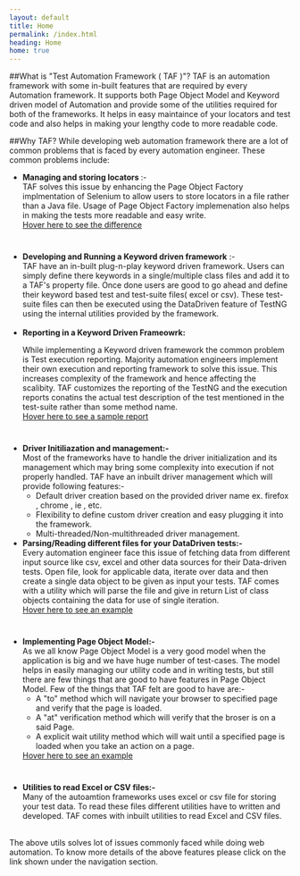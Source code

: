 ```yaml
---
layout: default
title: Home
permalink: /index.html
heading: Home
home: true
---
```

##What is "Test Automation Framework ( TAF )"?
TAF is an automation framework with some in-built features that are required by every Automation framework. 
It supports both Page Object Model and Keyword driven model of Automation and provide some of the utilities required for both of the frameworks.
It helps in easy maintaince of your locators and test code and also helps in making your lengthy code to more readable code.

##Why TAF?
While developing web automation framework there are a lot of common problems that is faced by every automation engineer. These common problems include:

<ul>
<li> <b> Managing and storing locators </b> :- 
<br/>
TAF solves this issue by enhancing the Page Object Factory implmentation of Selenium to allow users to store locators in a file rather than a Java file. Usage of Page Object Factory implemenation also helps in making the tests more readable and easy write.
<br/>
<a class="hover" href="#" child-selector="#locator" url-value="{{site.base_url}}/pages/locator_short_desc.html">Hover here to see the difference</a>
<h3 id="locator" ></h3></li><br/>
<li><b>Developing and Running a Keyword driven framework</b> :- 
<br/>
TAF have an in-built plug-n-play keyword driven framework.
Users can simply define there keywords in a single/multiple class files and add it to a TAF's property file.
Once done users are good to go ahead and define their keyword based test and test-suite files( excel or csv).
These test-suite files can then be executed using the DataDriven feature of TestNG using the internal utilities provided by the framework.
</li><br/>
<li><b>Reporting in a Keyword Driven Frameowrk:</b>
<br/>

While implementing a Keyword driven framework the common problem is Test execution reporting. 
Majority automation engineers implement their own execution and reporting framework to solve this issue.
This increases complexity of the framework and hence affecting the scalibity. 
TAF customizes the reporting of the TestNG and the execution reports conatins the actual test description of the test mentioned in the test-suite rather than some method name.
<br/><a class="hover" href="#" child-selector="#keyword-report" url-value="{{site.base_url}}/pages/keyword_report.html">Hover here to see a sample report</a>
<h3 id="keyword-report" ></h3>
</li><br/>
<li><b>Driver Initiliazation and management:-</b><br/>
Most of the frameworks have to handle the driver initialization and its management which may bring some complexity into execution if not properly handled.
TAF have an inbuilt driver management which will provide following features:-
<ul>
<li>Default driver creation based on the provided driver name ex. firefox , chrome , ie , etc.</li>
<li>Flexibility to define custom driver creation and easy plugging it into the framework.</li>
<li>Multi-threaded/Non-multithreaded driver management.</li>
</ul>
</li>
<li><b>Parsing/Reading different files for your DataDriven tests:-</b><br/>
Every automation engineer face this issue of fetching data from different input source like csv, excel and other data sources for their Data-driven tests.
Open file, look for applicable data, iterate over data and then create a single data object to be given as input your tests.
TAF comes with a utility which will parse the file and give in return List of class objects containing the data for use of single iteration.
<br/>
<a class="hover" href="#" child-selector="#dataDrivenUtil" url-value="{{site.base_url}}/pages/data_driven_short.html">Hover here to see an example</a>
<h3 id="dataDrivenUtil" ></h3>
</li><br/>
<li><b>Implementing Page Object Model:-</b><br/>
As we all know Page Object Model is a very good model when the application is big and we have huge number of test-cases.
The model helps in easily managing our utility code and in writing tests, but still there are few things that are good to have features in Page Object Model.
Few of the things that TAF felt are good to have are:-
<ul>
<li>A "to" method which will navigate your browser to specified page and verify that the page is loaded.</li>
<li>A "at" verification method which will verify that the broser is on a said Page.</li>
<li> A explicit wait utility method which will wait until a specified page is loaded when you take an action on a page.</li>
</ul><a class="hover" href="#" child-selector="#pageObjectExample" url-value="{{site.base_url}}/pages/page_object_example.html">Hover here to see an example</a>
<h3 id="pageObjectExample" ></h3>
</li><br/>
<li><b>Utilities to read Excel or CSV files:-</b><br/>
Many of the autoamtion frameworks uses excel or csv file for storing your test data. To read these files different utilities have to written and developed.
TAF comes with inbuilt utilities to read Excel and CSV files.
</li><br/>
</ul>

The above utils solves lot of issues commonly faced while doing web automation. To know more details of the above features please click on the link shown under the navigation section.


